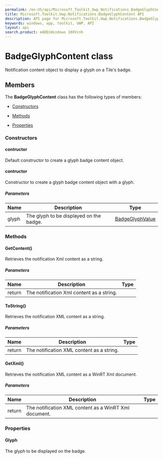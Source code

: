 ```yaml
---
permalink: /en-US/api/Microsoft_Toolkit_Uwp_Notifications_BadgeGlyphContent.htm
title: Microsoft.Toolkit.Uwp.Notifications.BadgeGlyphContent API 
description: API page for Microsoft.Toolkit.Uwp.Notifications.BadgeGlyphContent
keywords: windows, app, toolkit, UWP, API
layout: api
search.product: eADQiWindows 10XVcnh
---
```



# BadgeGlyphContent class

Notification content object to display a glyph on a Tile's badge.

## Members

The **BadgeGlyphContent** class has the following types of members:

* [Constructors](#Constructors)

* [Methods](#Methods)

* [Properties](#Properties)

### Constructors

#### contructor

Default constructor to create a glyph badge content object.





#### contructor

Constructor to create a glyph badge content object with a glyph.

##### Parameters



| Name | Description | Type || --- | --- | --- || glyph | The glyph to be displayed on the badge. | [BadgeGlyphValue](Microsoft_Toolkit_Uwp_Notifications_BadgeGlyphValue.htm) |




### Methods

#### GetContent()

Retrieves the notification Xml content as a string.

##### Parameters



| Name | Description | Type || --- | --- | --- || return |The notification Xml content as a string. |




#### ToString()

Retrieves the notification XML content as a string.

##### Parameters



| Name | Description | Type || --- | --- | --- || return |The notification XML content as a string. |




#### GetXml()

Retrieves the notification XML content as a WinRT Xml document.

##### Parameters



| Name | Description | Type || --- | --- | --- || return |The notification XML content as a WinRT Xml document. |




### Properties

#### Glyph

The glyph to be displayed on the badge.




